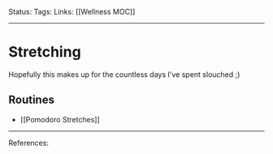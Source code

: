 Status:
Tags:
Links: [[Wellness MOC]]
___
# Stretching
Hopefully this makes up for the countless days I've spent slouched ;)
## Routines
- [[Pomodoro Stretches]]
___
References: